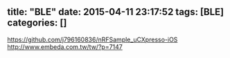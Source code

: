 title: "BLE"
date: 2015-04-11 23:17:52
tags: [BLE]
categories: []
---
https://github.com/j796160836/nRFSample_uCXpresso-iOS
http://www.embeda.com.tw/tw/?p=7147